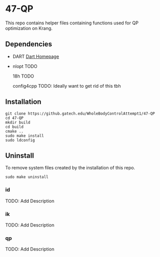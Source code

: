 # 47-QP
This repo contains helper files containing functions used for QP optimization on
Krang.

## Dependencies
- DART
  [Dart Homepage](https://dartsim.github.io)

- nlopt
  TODO
  
  18h
  TODO
  
  config4cpp
  TODO: Ideally want to get rid of this tbh

## Installation

    git clone https://github.gatech.edu/WholeBodyControlAttempt1/47-QP
    cd 47-QP
    mkdir build
    cd build
    cmake ..
    sudo make install
    sudo ldconfig

## Uninstall
To remove system files created by the installation of this repo.

    sudo make uninstall

### id
TODO: Add Description

### ik
TODO: Add Description

### qp
TODO: Add Description
